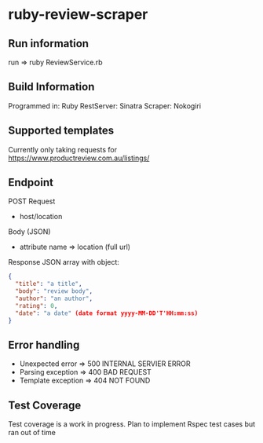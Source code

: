 # ruby-review-scraper

## Run information
run => ruby ReviewService.rb

## Build Information 
Programmed in: Ruby
RestServer: Sinatra
Scraper: Nokogiri

## Supported templates
Currently only taking requests for https://www.productreview.com.au/listings/<review>

## Endpoint 
POST Request
 - host/location

Body (JSON)
 - attribute name => location (full url) 

Response 
JSON array with object: 
```json 
{
  "title": "a title", 
  "body": "review body", 
  "author": "an author", 
  "rating": 0, 
  "date": "a date" (date format yyyy-MM-DD'T'HH:mm:ss)
}
```

 ## Error handling 
- Unexpected error => 500 INTERNAL SERVIER ERROR
- Parsing exception => 400 BAD REQUEST 
- Template exception => 404 NOT FOUND 

## Test Coverage 
Test coverage is a work in progress. Plan to implement Rspec test cases but ran out of time 
 
 

